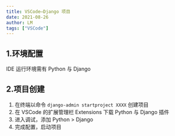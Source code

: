 ```yaml
---
title: VSCode—Django 项目
date: 2021-08-26
author: LM
tags: ["VSCode"]
---
```


## 1.环境配置

IDE 运行环境需有 Python 与 Django

## 2.项目创建

1. 在终端以命令 `django-admin startproject XXXX` 创建项目
2. 在 VSCode 的扩展管理栏 Extensions 下载 Python 与 Django 插件
3. 进入调试，添加 Python > Django
4. 完成配置，启动项目

